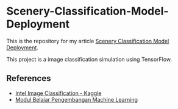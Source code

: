# Scenery-Classification-Model-Deployment

This is the repository for my article [Scenery Classification Model Deployment](https://medium.com/@espreilla/scenery-classification-model-deployment-f291a10be518).

This project is a image classification simulation using TensorFlow.

## References
- [Intel Image Classification - Kaggle](https://www.kaggle.com/puneet6060/intel-image-classification)
- [Modul Belajar Pengembangan Machine Learning](https://www.dicoding.com/academies/185)
